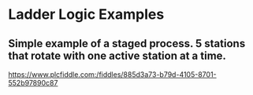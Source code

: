 # Ladder Logic Examples

## Simple example of a staged process. 5 stations that rotate with one active station at a time. 

https://www.plcfiddle.com:/fiddles/885d3a73-b79d-4105-8701-552b97890c87

